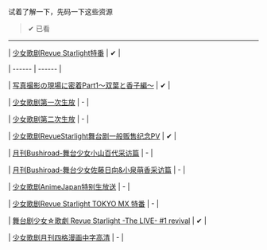 试着了解一下，先码一下这些资源

> ✔ 已看

-----

| [少女歌剧Revue Starlight特番](https://www.bilibili.com/video/av21511002/) | ✔ |

| ------ | ------ |

| [写真撮影の現場に密着Part1～双葉と香子編～](https://www.bilibili.com/video/av22649169/) | ✔ |

| [少女歌剧第一次生放](https://acg.tv/av13761402/) | - |

| [少女歌剧第二次生放](https://acg.tv/av16835395/) | - |

| [少女歌剧RevueStarlight舞台剧一般贩售纪念PV](https://acg.tv/av17255000/) | ✔ |

| [月刊Bushiroad-舞台少女小山百代采访篇](https://acg.tv/av18063522/) | - |

| [月刊Bushiroad-舞台少女佐藤日向&小泉萌香采访篇](https://acg.tv/av19058666/) | - |

| [少女歌剧AnimeJapan特别生放送](https://acg.tv/av21266560/) | - |

| [少女歌剧Revue Starlight TOKYO MX 特番](https://acg.tv/av21511002/) | - |

| [舞台剧少女☆歌劇 Revue Starlight -The LIVE- #1 revival](https://acg.tv/av22490328/) | ✔ |

| [少女歌剧月刊四格漫画中字高清](https://www.bushiroad-cn.com/category/comic/) | - |
